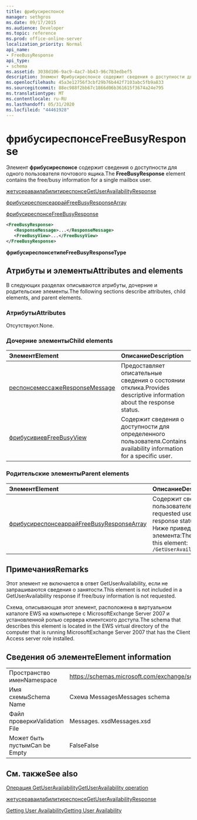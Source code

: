 ```yaml
---
title: фрибусиреспонсе
manager: sethgros
ms.date: 09/17/2015
ms.audience: Developer
ms.topic: reference
ms.prod: office-online-server
localization_priority: Normal
api_name:
- FreeBusyResponse
api_type:
- schema
ms.assetid: 3038d106-9ac9-4ac7-bb43-96c783edbef5
description: Элемент Фрибусиреспонсе содержит сведения о доступности для одного пользователя почтового ящика.
ms.openlocfilehash: 45a3e12756f3cbf29b76b442f7103abc5fb9a833
ms.sourcegitcommit: 88ec988f2bb67c1866d06b361615f3674a24e795
ms.translationtype: MT
ms.contentlocale: ru-RU
ms.lasthandoff: 05/31/2020
ms.locfileid: "44461928"
---
```

# <a name="freebusyresponse"></a><span data-ttu-id="89b46-103">фрибусиреспонсе</span><span class="sxs-lookup"><span data-stu-id="89b46-103">FreeBusyResponse</span></span>

<span data-ttu-id="89b46-104">Элемент **фрибусиреспонсе** содержит сведения о доступности для одного пользователя почтового ящика.</span><span class="sxs-lookup"><span data-stu-id="89b46-104">The **FreeBusyResponse** element contains the free/busy information for a single mailbox user.</span></span> 
  
[<span data-ttu-id="89b46-105">жетусераваилабилитиреспонсе</span><span class="sxs-lookup"><span data-stu-id="89b46-105">GetUserAvailabilityResponse</span></span>](getuseravailabilityresponse.md)
  
[<span data-ttu-id="89b46-106">фрибусиреспонсеаррай</span><span class="sxs-lookup"><span data-stu-id="89b46-106">FreeBusyResponseArray</span></span>](freebusyresponsearray.md)
  
[<span data-ttu-id="89b46-107">фрибусиреспонсе</span><span class="sxs-lookup"><span data-stu-id="89b46-107">FreeBusyResponse</span></span>](freebusyresponse.md)
  
```xml
<FreeBusyResponse>
   <ResponseMessage>...</ResponseMessage>
   <FreeBusyView>...</FreeBusyView>
</FreeBusyResponse>
```

 <span data-ttu-id="89b46-108">**фрибусиреспонсетипе**</span><span class="sxs-lookup"><span data-stu-id="89b46-108">**FreeBusyResponseType**</span></span>
## <a name="attributes-and-elements"></a><span data-ttu-id="89b46-109">Атрибуты и элементы</span><span class="sxs-lookup"><span data-stu-id="89b46-109">Attributes and elements</span></span>

<span data-ttu-id="89b46-110">В следующих разделах описываются атрибуты, дочерние и родительские элементы.</span><span class="sxs-lookup"><span data-stu-id="89b46-110">The following sections describe attributes, child elements, and parent elements.</span></span>
  
### <a name="attributes"></a><span data-ttu-id="89b46-111">Атрибуты</span><span class="sxs-lookup"><span data-stu-id="89b46-111">Attributes</span></span>

<span data-ttu-id="89b46-112">Отсутствуют.</span><span class="sxs-lookup"><span data-stu-id="89b46-112">None.</span></span>
  
### <a name="child-elements"></a><span data-ttu-id="89b46-113">Дочерние элементы</span><span class="sxs-lookup"><span data-stu-id="89b46-113">Child elements</span></span>

|<span data-ttu-id="89b46-114">**Элемент**</span><span class="sxs-lookup"><span data-stu-id="89b46-114">**Element**</span></span>|<span data-ttu-id="89b46-115">**Описание**</span><span class="sxs-lookup"><span data-stu-id="89b46-115">**Description**</span></span>|
|:-----|:-----|
|[<span data-ttu-id="89b46-116">респонсемессаже</span><span class="sxs-lookup"><span data-stu-id="89b46-116">ResponseMessage</span></span>](responsemessage.md) <br/> |<span data-ttu-id="89b46-117">Предоставляет описательные сведения о состоянии отклика.</span><span class="sxs-lookup"><span data-stu-id="89b46-117">Provides descriptive information about the response status.</span></span>  <br/> |
|[<span data-ttu-id="89b46-118">фрибусивиев</span><span class="sxs-lookup"><span data-stu-id="89b46-118">FreeBusyView</span></span>](freebusyview.md) <br/> |<span data-ttu-id="89b46-119">Содержит сведения о доступности для определенного пользователя.</span><span class="sxs-lookup"><span data-stu-id="89b46-119">Contains availability information for a specific user.</span></span>  <br/> |
   
### <a name="parent-elements"></a><span data-ttu-id="89b46-120">Родительские элементы</span><span class="sxs-lookup"><span data-stu-id="89b46-120">Parent elements</span></span>

|<span data-ttu-id="89b46-121">**Элемент**</span><span class="sxs-lookup"><span data-stu-id="89b46-121">**Element**</span></span>|<span data-ttu-id="89b46-122">**Описание**</span><span class="sxs-lookup"><span data-stu-id="89b46-122">**Description**</span></span>|
|:-----|:-----|
|[<span data-ttu-id="89b46-123">фрибусиреспонсеаррай</span><span class="sxs-lookup"><span data-stu-id="89b46-123">FreeBusyResponseArray</span></span>](freebusyresponsearray.md) <br/> |<span data-ttu-id="89b46-124">Содержит сведения о доступности запрошенных пользователей и состояние отклика.</span><span class="sxs-lookup"><span data-stu-id="89b46-124">Contains the requested users' availability information and the response status.</span></span>  <br/> <span data-ttu-id="89b46-125">Ниже приведено выражение XPath для этого элемента:</span><span class="sxs-lookup"><span data-stu-id="89b46-125">The following is the XPath expression to this element:</span></span>  <br/>  `/GetUserAvailabilityResponse/FreeBusyResponseArray` <br/> |
   
## <a name="remarks"></a><span data-ttu-id="89b46-126">Примечания</span><span class="sxs-lookup"><span data-stu-id="89b46-126">Remarks</span></span>

<span data-ttu-id="89b46-127">Этот элемент не включается в ответ GetUserAvailability, если не запрашиваются сведения о занятости.</span><span class="sxs-lookup"><span data-stu-id="89b46-127">This element is not included in a GetUserAvailability response if free/busy information is not requested.</span></span>
  
<span data-ttu-id="89b46-128">Схема, описывающая этот элемент, расположена в виртуальном каталоге EWS на компьютере с MicrosoftExchange Server 2007 и установленной ролью сервера клиентского доступа.</span><span class="sxs-lookup"><span data-stu-id="89b46-128">The schema that describes this element is located in the EWS virtual directory of the computer that is running MicrosoftExchange Server 2007 that has the Client Access server role installed.</span></span>
  
## <a name="element-information"></a><span data-ttu-id="89b46-129">Сведения об элементе</span><span class="sxs-lookup"><span data-stu-id="89b46-129">Element information</span></span>

|||
|:-----|:-----|
|<span data-ttu-id="89b46-130">Пространство имен</span><span class="sxs-lookup"><span data-stu-id="89b46-130">Namespace</span></span>  <br/> |https://schemas.microsoft.com/exchange/services/2006/messages  <br/> |
|<span data-ttu-id="89b46-131">Имя схемы</span><span class="sxs-lookup"><span data-stu-id="89b46-131">Schema Name</span></span>  <br/> |<span data-ttu-id="89b46-132">Схема Messages</span><span class="sxs-lookup"><span data-stu-id="89b46-132">Messages schema</span></span>  <br/> |
|<span data-ttu-id="89b46-133">Файл проверки</span><span class="sxs-lookup"><span data-stu-id="89b46-133">Validation File</span></span>  <br/> |<span data-ttu-id="89b46-134">Messages. xsd</span><span class="sxs-lookup"><span data-stu-id="89b46-134">Messages.xsd</span></span>  <br/> |
|<span data-ttu-id="89b46-135">Может быть пустым</span><span class="sxs-lookup"><span data-stu-id="89b46-135">Can be Empty</span></span>  <br/> |<span data-ttu-id="89b46-136">False</span><span class="sxs-lookup"><span data-stu-id="89b46-136">False</span></span>  <br/> |
   
## <a name="see-also"></a><span data-ttu-id="89b46-137">См. также</span><span class="sxs-lookup"><span data-stu-id="89b46-137">See also</span></span>



[<span data-ttu-id="89b46-138">Операция GetUserAvailability</span><span class="sxs-lookup"><span data-stu-id="89b46-138">GetUserAvailability operation</span></span>](getuseravailability-operation.md)
  
[<span data-ttu-id="89b46-139">жетусераваилабилитиреспонсе</span><span class="sxs-lookup"><span data-stu-id="89b46-139">GetUserAvailabilityResponse</span></span>](getuseravailabilityresponse.md)


[<span data-ttu-id="89b46-140">Getting User Availability</span><span class="sxs-lookup"><span data-stu-id="89b46-140">Getting User Availability</span></span>](https://msdn.microsoft.com/library/d4133fcb-9b0f-4e6b-aadf-a389da83516a%28Office.15%29.aspx)

